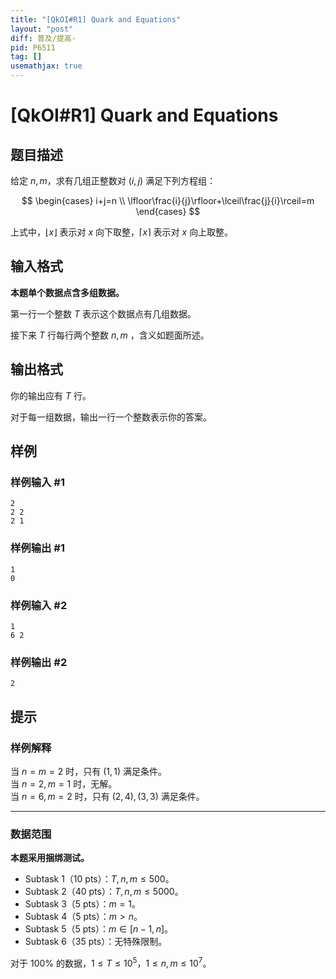 ```yaml
---
title: "[QkOI#R1] Quark and Equations"
layout: "post"
diff: 普及/提高-
pid: P6511
tag: []
usemathjax: true
---
```


# [QkOI#R1] Quark and Equations
## 题目描述

给定 $n,m$，求有几组正整数对 $(i,j)$ 满足下列方程组：

$$
\begin{cases}
   i+j=n \\
   \lfloor\frac{i}{j}\rfloor+\lceil\frac{j}{i}\rceil=m
\end{cases}
$$

上式中，$\lfloor x\rfloor$ 表示对 $x$ 向下取整，$\lceil x\rceil$ 表示对 $x$ 向上取整。
## 输入格式

**本题单个数据点含多组数据。**

第一行一个整数 $T$ 表示这个数据点有几组数据。

接下来 $T$ 行每行两个整数 $n,m$ ，含义如题面所述。
## 输出格式

你的输出应有 $T$ 行。

对于每一组数据，输出一行一个整数表示你的答案。
## 样例

### 样例输入 #1
```
2
2 2
2 1

```
### 样例输出 #1
```
1
0
```
### 样例输入 #2
```
1
6 2

```
### 样例输出 #2
```
2

```
## 提示

### 样例解释

当 $n=m=2$ 时，只有 $(1,1)$ 满足条件。  
当 $n=2,m=1$ 时，无解。  
当 $n=6,m=2$ 时，只有 $(2,4),(3,3)$ 满足条件。

---

### 数据范围

**本题采用捆绑测试。**

- Subtask 1（10 pts）：$T,n,m\le 500$。
- Subtask 2（40 pts）：$T,n,m\le 5000$。
- Subtask 3（5 pts）：$m=1$。
- Subtask 4（5 pts）：$m>n$。
- Subtask 5（5 pts）：$m\in[n-1,n]$。
- Subtask 6（35 pts）：无特殊限制。

对于 $100\%$ 的数据，$1\le T\le 10^5$，$1\le n,m\le 10^{7}$。
